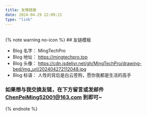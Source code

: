 ```yaml
---
title: 友情链接
date: 2024-04-29 22:09:21
type: "link"
---
```


<br>
{% note warning no-icon %}
## 友链模板

- Blog 名字： MingTechPro
- Blog 地址： https://mingtechpro.top
- Blog 头像： https://cdn.jsdelivr.net/gh/MingTechPro/drawing-bed/img_url/202404272112048.jpg
- Blog 标语： 人性的背后是白云苍狗，愿你我都是生活的高手

### 如果想与我交换友链，在下方留言或发邮件 <a href="mailto:chenpeiming52001@163.com" >ChenPeiMing52001@163.com</a> 到即可~
{% endnote %}
